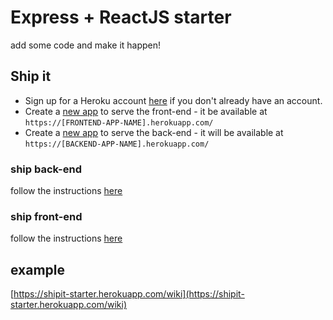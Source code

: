 # Express + ReactJS starter

add some code and make it happen!

## Ship it

- Sign up for a Heroku account [here](https://signup.heroku.com/) if you don't already have an account.
- Create a [new app](https://dashboard.heroku.com/new-app) to serve the front-end - it be available at `https://[FRONTEND-APP-NAME].herokuapp.com/`
- Create a [new app](https://dashboard.heroku.com/new-app) to serve the back-end - it will be available at `https://[BACKEND-APP-NAME].herokuapp.com/`

### ship back-end

follow the instructions [here](https://github.com/mihaelamiches/shipit/blob/master/back-end/README.md)

### ship front-end

follow the instructions [here](https://github.com/mihaelamiches/shipit/blob/master/front-end/README.md)

## example

[https://shipit-starter.herokuapp.com/wiki](https://shipit-starter.herokuapp.com/wiki)
